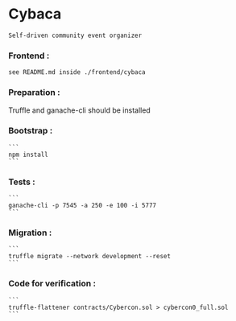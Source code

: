 
# Cybaca
    Self-driven community event organizer
### Frontend :
    see README.md inside ./frontend/cybaca
### Preparation :
Truffle and ganache-cli should be installed
### Bootstrap :
    ```
    npm install
    ```
### Tests :
    ```
    ganache-cli -p 7545 -a 250 -e 100 -i 5777
    ```
### Migration :
    ```
    truffle migrate --network development --reset
    ```
### Code for verification :
    ```
    truffle-flattener contracts/Cybercon.sol > cybercon0_full.sol
    ```
